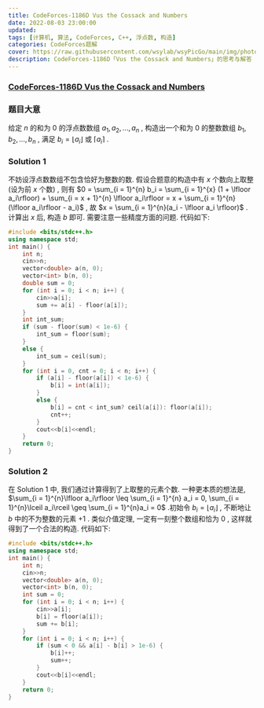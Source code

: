 ```yaml
---
title: CodeForces-1186D Vus the Cossack and Numbers 
date: 2022-08-03 23:00:00
updated:
tags: [计算机, 算法, CodeForces, C++, 浮点数, 构造]
categories: CodeForces题解
cover: https://raw.githubusercontent.com/wsylab/wsyPicGo/main/img/photo-1508695078267-96141d2cfbbd
description: CodeForces-1186D「Vus the Cossack and Numbers」的思考与解答
---
```

### [CodeForces-1186D Vus the Cossack and Numbers]()
### 题目大意
给定 $n$ 的和为 $0$ 的浮点数数组 $a_1, a_2, ..., a_n$ , 构造出一个和为 $0$ 的整数数组 $b_1, b_2, ..., b_n$ , 满足 $b_i = \lfloor a_i\rfloor$ 或 $\lceil a_i\rceil$ .
### Solution 1
不妨设浮点数数组不包含恰好为整数的数. 假设合题意的构造中有 $x$ 个数向上取整 (设为前 $x$ 个数) , 则有 $0 = \sum_{i = 1}^{n} b_i = \sum_{i = 1}^{x} (1 + \lfloor a_i\rfloor) + \sum_{i = x + 1}^{n} \lfloor a_i\rfloor = x + \sum_{i = 1}^{n}(\lfloor a_i\rfloor - a_i)$ , 故 $x = \sum_{i = 1}^{n}(a_i - \lfloor a_i \rfloor)$ . 计算出 $x$ 后, 构造 $b$ 即可.
需要注意一些精度方面的问题.
代码如下:
```C++
#include <bits/stdc++.h>
using namespace std;
int main() {
    int n;
    cin>>n;
    vector<double> a(n, 0);
    vector<int> b(n, 0);
    double sum = 0;
    for (int i = 0; i < n; i++) {
        cin>>a[i];
        sum += a[i] - floor(a[i]);
    }
    int int_sum;
    if (sum - floor(sum) < 1e-6) {
        int_sum = floor(sum);
    }
    else {
        int_sum = ceil(sum);
    }
    for (int i = 0, cnt = 0; i < n; i++) {
        if (a[i] - floor(a[i]) < 1e-6) {
            b[i] = int(a[i]);
        }
        else {
            b[i] = cnt < int_sum? ceil(a[i]): floor(a[i]);
            cnt++;
        }
        cout<<b[i]<<endl;
    }
    return 0;
}
``` 

### Solution 2
在 Solution 1 中, 我们通过计算得到了上取整的元素个数. 一种更本质的想法是, $\sum_{i = 1}^{n}\lfloor a_i\rfloor \leq \sum_{i = 1}^{n} a_i = 0, \sum_{i = 1}^{n}\lceil a_i\rceil \geq \sum_{i = 1}^{n}a_i = 0$ .初始令 $b_i = \lfloor a_i\rfloor$ , 不断地让 $b$ 中的不为整数的元素 $+ 1$ . 类似介值定理, 一定有一刻整个数组和恰为 $0$ , 这样就得到了一个合法的构造.
代码如下:
```C++
#include <bits/stdc++.h>
using namespace std;
int main() {
    int n;
    cin>>n;
    vector<double> a(n, 0);
    vector<int> b(n, 0);
    int sum = 0;
    for (int i = 0; i < n; i++) {
        cin>>a[i];
        b[i] = floor(a[i]);
        sum += b[i];
    }
    for (int i = 0; i < n; i++) {
        if (sum < 0 && a[i] - b[i] > 1e-6) {
            b[i]++;
            sum++;
        }
        cout<<b[i]<<endl;
    }
    return 0;
}
```